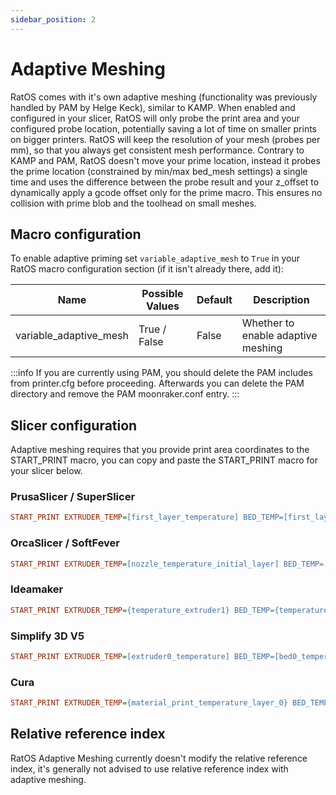 ```yaml
---
sidebar_position: 2
---
```


# Adaptive Meshing

RatOS comes with it's own adaptive meshing (functionality was previously handled by PAM by Helge Keck), similar to KAMP. When enabled and configured in your slicer, RatOS will only probe the print area and your configured probe location, potentially saving a lot of time on smaller prints on bigger printers. RatOS will keep the resolution of your mesh (probes per mm), so that you always get consistent mesh performance. Contrary to KAMP and PAM, RatOS doesn't move your prime location, instead it probes the prime location (constrained by min/max bed_mesh settings) a single time and uses the difference between the probe result and your z_offset to dynamically apply a gcode offset only for the prime macro. This ensures no collision with prime blob and the toolhead on small meshes.

## Macro configuration

To enable adaptive priming set `variable_adaptive_mesh` to `True` in your RatOS macro configuration section (if it isn't already there, add it):

| Name                   | Possible Values | Default | Description                        |
| ---------------------- | --------------- | ------- | ---------------------------------- |
| variable_adaptive_mesh | True / False    | False   | Whether to enable adaptive meshing |

:::info
If you are currently using PAM, you should delete the PAM includes from printer.cfg before proceeding. Afterwards you can delete the PAM directory and remove the PAM moonraker.conf entry.
:::

## Slicer configuration

Adaptive meshing requires that you provide print area coordinates to the START_PRINT macro, you can copy and paste the START_PRINT macro for your slicer below.

### PrusaSlicer / SuperSlicer

```ini
START_PRINT EXTRUDER_TEMP=[first_layer_temperature] BED_TEMP=[first_layer_bed_temperature] X0={first_layer_print_min[0]} Y0={first_layer_print_min[1]} X1={first_layer_print_max[0]} Y1={first_layer_print_max[1]}
```

### OrcaSlicer / SoftFever

```ini
START_PRINT EXTRUDER_TEMP=[nozzle_temperature_initial_layer] BED_TEMP=[bed_temperature_initial_layer_single] X0={first_layer_print_min[0]} Y0={first_layer_print_min[1]} X1={first_layer_print_max[0]} Y1={first_layer_print_max[1]}
```

### Ideamaker

```ini
START_PRINT EXTRUDER_TEMP={temperature_extruder1} BED_TEMP={temperature_heatbed} X0={print_pos_min_x} Y0={print_pos_min_y} X1={print_pos_max_x} Y1={print_pos_max_y}
```

### Simplify 3D V5

```ini
START_PRINT EXTRUDER_TEMP=[extruder0_temperature] BED_TEMP=[bed0_temperature] X0=[build_min_x] Y0=[build_min_y] X1=[build_max_x] Y1=[build_max_y]
```

### Cura

```ini
START_PRINT EXTRUDER_TEMP={material_print_temperature_layer_0} BED_TEMP={material_bed_temperature_layer_0} X0=%MINX% Y0=%MINY% X1=%MAXX% Y1=%MAXY%
```

## Relative reference index

RatOS Adaptive Meshing currently doesn't modify the relative reference index, it's generally not advised to use relative reference index with adaptive meshing.
